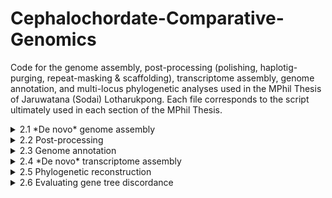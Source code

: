 # Cephalochordate-Comparative-Genomics
Code for the genome assembly, post-processing (polishing, haplotig-purging, repeat-masking & scaffolding), transcriptome assembly, genome annotation, and multi-locus phylogenetic analyses used in the MPhil Thesis of Jaruwatana (Sodai) Lotharukpong.
Each file corresponds to the script ultimately used in each section of the MPhil Thesis.


<details>
  <summary>2.1 *De novo* genome assembly</summary>
  
  * Pre-assembly analysis
  * Hybrid assembly of _Asymmetron_
  * Hybrid assembly of *Epigonichthys*
  * Long-read assembly of *B. lanceolatum* (North Sea)
</details>

<details>
  <summary>2.2 Post-processing</summary>
  
    * Short-read polishing of *Asymmetron* & *Epigonichthys*
    * Long-read polishing of *B. lanceolatum* (North Sea)
    * Haplotig-purging of *Asymmetron*, *Epigonichthys* & *B. lanceolatum* (North Sea)
    * Repeat-masking of *Asymmetron*, *Epigonichthys* & *B. lanceolatum* (North Sea)
    * RNA-scaffolding of *Asymmetron*, *Epigonichthys* & *B. lanceolatum* (North Sea)
</details>

<details>
  <summary>2.3 Genome annotation</summary>
  
    * BRAKER annotation of *Asymmetron*, *Epigonichthys* & *Branchiostoma*
    * BRAKER re-annotation of *B. lanceolatum* (from Marlétaz et al. 2018)
    * Proteome extraction
</details>

<details>
  <summary>2.4 *De novo* transcriptome assembly</summary>
  
    * Transcriptome assembly of *B. lanceolatum* (from Banyuls-sur-Mer; RNA-seq data courtesy of Dr. Benito-Gutiérrez)
    * Transcriptome assembly of *A. lucayanum* (from Yue et al. 2014)  
</details>

<details>
  <summary>2.5 Phylogenetic reconstruction</summary>
  
    * Isoform filtering
    * Orthogroup inference
    * Visualisation of protein clusters
    * Filtering orthogroup
    * Gene tree pruning
    * Quartet-based ASTRAL analysis
    * Concatenation-based IQTREE analysis
</details>

<details>
  <summary>2.6 Evaluating gene tree discordance</summary>
  
    * Calculating quartet-based internode certainty
    * Visualising of gene tree discordance
    * Polytomy analysis
    * Analysis of the super-matrix (saturation, treeness/RCV)
    * Partition analysis
</details>
